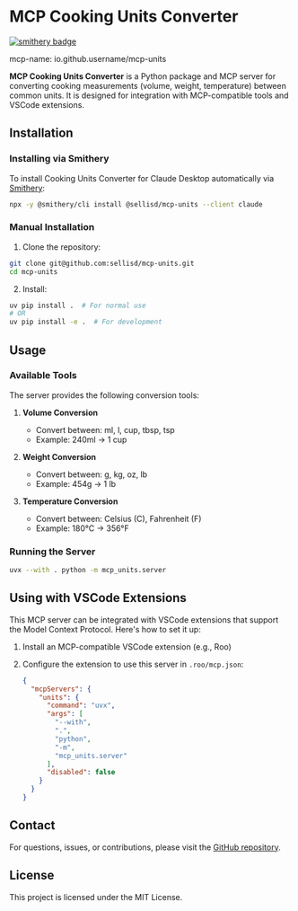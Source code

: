 # MCP Cooking Units Converter

[![smithery badge](https://smithery.ai/badge/@sellisd/mcp-units)](https://smithery.ai/server/@sellisd/mcp-units)

mcp-name: io.github.username/mcp-units

**MCP Cooking Units Converter** is a Python package and MCP server for converting cooking measurements (volume, weight, temperature) between common units. It is designed for integration with MCP-compatible tools and VSCode extensions.

## Installation

### Installing via Smithery

To install Cooking Units Converter for Claude Desktop automatically via [Smithery](https://smithery.ai/server/@sellisd/mcp-units):

```bash
npx -y @smithery/cli install @sellisd/mcp-units --client claude
```

### Manual Installation
1. Clone the repository:
```bash
git clone git@github.com:sellisd/mcp-units.git
cd mcp-units
```

2. Install:
```bash
uv pip install .  # For normal use
# OR
uv pip install -e .  # For development
```

## Usage

### Available Tools

The server provides the following conversion tools:

1. **Volume Conversion**
   - Convert between: ml, l, cup, tbsp, tsp
   - Example: 240ml → 1 cup

2. **Weight Conversion**
   - Convert between: g, kg, oz, lb
   - Example: 454g → 1 lb

3. **Temperature Conversion**
   - Convert between: Celsius (C), Fahrenheit (F)
   - Example: 180°C → 356°F

### Running the Server

```bash
uvx --with . python -m mcp_units.server
```

## Using with VSCode Extensions

This MCP server can be integrated with VSCode extensions that support the Model Context Protocol. Here's how to set it up:

1. Install an MCP-compatible VSCode extension (e.g., Roo)

2. Configure the extension to use this server in `.roo/mcp.json`:
   ```json
   {
     "mcpServers": {
       "units": {
         "command": "uvx",
         "args": [
           "--with",
           ".",
           "python",
           "-m",
           "mcp_units.server"
         ],
         "disabled": false
       }
     }
   }
   ```

## Contact

For questions, issues, or contributions, please visit the [GitHub repository](https://github.com/sellisd/mcp-units).

## License

This project is licensed under the MIT License.
